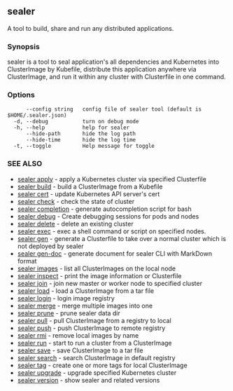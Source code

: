 ## sealer

A tool to build, share and run any distributed applications.

### Synopsis

sealer is a tool to seal application's all dependencies and Kubernetes
into ClusterImage by Kubefile, distribute this application anywhere via ClusterImage, 
and run it within any cluster with Clusterfile in one command.


### Options

```
      --config string   config file of sealer tool (default is $HOME/.sealer.json)
  -d, --debug           turn on debug mode
  -h, --help            help for sealer
      --hide-path       hide the log path
      --hide-time       hide the log time
  -t, --toggle          Help message for toggle
```

### SEE ALSO

* [sealer apply](sealer_apply.md)	 - apply a Kubernetes cluster via specified Clusterfile
* [sealer build](sealer_build.md)	 - build a ClusterImage from a Kubefile
* [sealer cert](sealer_cert.md)	 - update Kubernetes API server's cert
* [sealer check](sealer_check.md)	 - check the state of cluster
* [sealer completion](sealer_completion.md)	 - generate autocompletion script for bash
* [sealer debug](sealer_debug.md)	 - Create debugging sessions for pods and nodes
* [sealer delete](sealer_delete.md)	 - delete an existing cluster
* [sealer exec](sealer_exec.md)	 - exec a shell command or script on specified nodes.
* [sealer gen](sealer_gen.md)	 - generate a Clusterfile to take over a normal cluster which is not deployed by sealer
* [sealer gen-doc](sealer_gen-doc.md)	 - generate document for sealer CLI with MarkDown format
* [sealer images](sealer_images.md)	 - list all ClusterImages on the local node
* [sealer inspect](sealer_inspect.md)	 - print the image information or Clusterfile
* [sealer join](sealer_join.md)	 - join new master or worker node to specified cluster
* [sealer load](sealer_load.md)	 - load a ClusterImage from a tar file
* [sealer login](sealer_login.md)	 - login image registry
* [sealer merge](sealer_merge.md)	 - merge multiple images into one
* [sealer prune](sealer_prune.md)	 - prune sealer data dir
* [sealer pull](sealer_pull.md)	 - pull ClusterImage from a registry to local
* [sealer push](sealer_push.md)	 - push ClusterImage to remote registry
* [sealer rmi](sealer_rmi.md)	 - remove local images by name
* [sealer run](sealer_run.md)	 - start to run a cluster from a ClusterImage
* [sealer save](sealer_save.md)	 - save ClusterImage to a tar file
* [sealer search](sealer_search.md)	 - search ClusterImage in default registry
* [sealer tag](sealer_tag.md)	 - create one or more tags for local ClusterImage
* [sealer upgrade](sealer_upgrade.md)	 - upgrade specified Kubernetes cluster
* [sealer version](sealer_version.md)	 - show sealer and related versions

